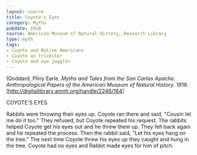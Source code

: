 ```yaml
---
layout: source
title: Coyote's Eyes
category: Myths
pubdate: 1918
source: American Museum of Natural History, Research Library
type: myth
tags:
- Coyote and Native Americans
- Coyote as trickster
- Coyote and eye juggler 
---
```


(Goddard, Pliny Earle. *Myths and Tales from the San Carlos Apache. Anthropological Papers of the American Museum of Natural History.* 1918. [http://digitallibrary.amnh.org/handle/2246/164]

COYOTE'S EYES

Rabbits were throwing their eyes up. Coyote ran there and said, "Cousin let me do it too." They refused, but Coyote repeated his request. The rabbits helped Coyote get his eyes out and he threw them up. They fell back again and he repeated the process. Then the rabbit said, "Let his eyes hang on the tree." The next time Coyote threw his eyes up they caught and hung in the tree. Coyote had no eyes and Rabbit made eyes for him of pitch.
